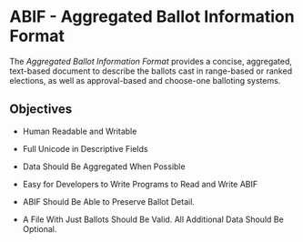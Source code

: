 # ABIF - Aggregated Ballot Information Format

The _Aggregated Ballot Information Format_ provides a concise, aggregated, text-based document to describe the ballots cast in range-based or ranked elections, as well as approval-based and choose-one balloting systems.

## Objectives

* Human Readable and Writable

* Full Unicode in Descriptive Fields

* Data Should Be Aggregated When Possible

* Easy for Developers to Write Programs to Read and Write ABIF

* ABIF Should Be Able to Preserve Ballot Detail.

* A File With Just Ballots Should Be Valid. All Additional Data Should Be Optional.
